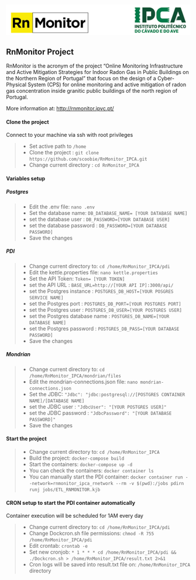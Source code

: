 
![atl text](rnlogo.png)

## RnMonitor Project
RnMonitor is the acronym of the project “Online Monitoring Infrastructure and Active Mitigation Strategies for Indoor Radon Gas in Public Buildings on the Northern Region of Portugal” that focus on the design of a Cyber-Physical System (CPS) for online monitoring and active mitigation of radon gas concentration inside granitic public buildings of the north region of Portugal.

More information at: 
<http://rnmonitor.ipvc.pt/>

#### Clone the project
Connect to your machine via ssh with root privileges<br>

> - Set active path to `/home`
> - Clone the project :  `git clone https://github.com/scoobie/RnMonitor_IPCA.git `
> - Change current directory : `cd RnMonitor_IPCA`

#### Variables setup
##### Postgres  
> - Edit the .env file: `nano .env`
> - Set the database name:  `DB_DATABASE_NAME= [YOUR DATABASE NAME]`
> - set the database user : `DB_PASSWORD=[YOUR DATABASE USER]`
> - set the database password : `DB_PASSWORD=[YOUR DATABASE PASSWORD]`
> - Save the changes

##### PDI 
> - Change current directory to: `cd /home/RnMonitor_IPCA/pdi`
> - Edit the kettle.properties file: `nano kettle.properties`
> - Set the API Token:  `Token= [YOUR TOKEN]`
> - set the API URL : `BASE_URL=http://[YOUR API IP]:3000/api/`
> - set the Postgres instance : `POSTGRES_DB_HOST=[YOUR POSGRES SERVICE NAME]`
> - set the Postgres port : `POSTGRES_DB_PORT=[YOUR POSTGRES PORT]`
> - set the Postgres user : `POSTGRES_DB_USER=[YOUR POSTGRES USER]`
> - set the Postgres database name : `POSTGRES_DB_NAME=[YOUR DATABASE NAME]`
> - set the Postgres password : `POSTGRES_DB_PASS=[YOUR DATABASE PASSWORD]`
> - Save the changes

##### Mondrian 
> - Change current directory to: `cd /home/RnMonitor_IPCA/mondrian/files`
> - Edit the mondrian-connections.json file: `nano mondrian-connections.json`
> - Set the JDBC:  `"Jdbc": "jdbc:postgresql://[POSTGRES CONTAINER NAME]/[DATABASE NAME]`
> - set the JDBC user : `"JdbcUser": "[YOUR POSTGRES USER]"`
> - set the  JDBC password : `"JdbcPassword": "[YOUR DATABASE PASSWORD]"`
> - Save the changes

#### Start the project
> - Change current directory to: `cd /home/RnMonitor_IPCA`
> - Build the project: `docker-compose build`
> - Start the containers: `docker-compose up -d`
> - You can check the containers: `docker container ls`
> - You can manually start the PDI container: `docker container run --network=rnmonitor_ipca_rnetwork --rm -v $(pwd):/jobs pdirn runj jobs/ETL_RNMONITOR.kjb`

#### CRON setup to start the PDI container automatically
Container execution will be scheduled for 1AM every day
> - Change current directory to: `cd /home/RnMonitor_IPCA/pdi`
> - Change Dockcron.sh file permissions: `chmod -R 755 /home/RnMonitor_IPCA/pdi`
> - Edit crontab: `crontab -e`
> - Set new cronjob: `* 1 * * * cd /home/RnMonitor_IPCA/pdi && ./Dockcron.sh > /home/RnMonitor_IPCA/result.txt 2>&1`
> - Cron logs will be saved into result.txt file on: `/home/RnMonitor_IPCA` directory